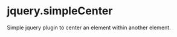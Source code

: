 jquery.simpleCenter
===================

Simple jquery plugin to center an element within another element.
